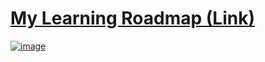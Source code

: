 # [My Learning Roadmap (Link)](https://roadmap.sh/r/learning-roadmap-uzogj)


[![image](https://github.com/HubiBoar/HubiBoar/assets/150520704/8582bc62-0886-4a7f-acca-2159eb7b0636)](https://roadmap.sh/r/learning-roadmap-uzogj)
